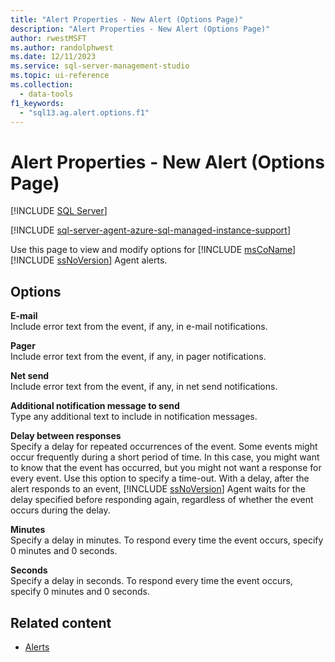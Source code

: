 ```yaml
---
title: "Alert Properties - New Alert (Options Page)"
description: "Alert Properties - New Alert (Options Page)"
author: rwestMSFT
ms.author: randolphwest
ms.date: 12/11/2023
ms.service: sql-server-management-studio
ms.topic: ui-reference
ms.collection:
  - data-tools
f1_keywords:
  - "sql13.ag.alert.options.f1"
---
```


# Alert Properties - New Alert (Options Page)

[!INCLUDE [SQL Server](../includes/applies-to-version/sqlserver.md)]

[!INCLUDE [sql-server-agent-azure-sql-managed-instance-support](../includes/sql-server-agent-azure-sql-managed-instance-support.md)]

Use this page to view and modify options for [!INCLUDE [msCoName](../includes/msconame-md.md)] [!INCLUDE [ssNoVersion](../includes/ssnoversion-md.md)] Agent alerts.

## Options

**E-mail**  
Include error text from the event, if any, in e-mail notifications.

**Pager**  
Include error text from the event, if any, in pager notifications.

**Net send**  
Include error text from the event, if any, in net send notifications.

**Additional notification message to send**  
Type any additional text to include in notification messages.

**Delay between responses**  
Specify a delay for repeated occurrences of the event. Some events might occur frequently during a short period of time. In this case, you might want to know that the event has occurred, but you might not want a response for every event. Use this option to specify a time-out. With a delay, after the alert responds to an event, [!INCLUDE [ssNoVersion](../includes/ssnoversion-md.md)] Agent waits for the delay specified before responding again, regardless of whether the event occurs during the delay.

**Minutes**  
Specify a delay in minutes. To respond every time the event occurs, specify 0 minutes and 0 seconds.

**Seconds**  
Specify a delay in seconds. To respond every time the event occurs, specify 0 minutes and 0 seconds.

## Related content

- [Alerts](alerts.md)
